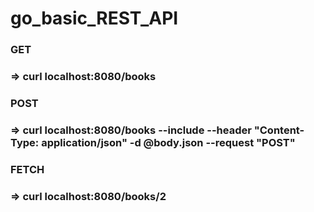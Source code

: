 # go_basic_REST_API

### GET
### => curl localhost:8080/books

### POST
### => curl localhost:8080/books --include --header "Content-Type: application/json" -d @body.json --request "POST"

### FETCH
### => curl localhost:8080/books/2